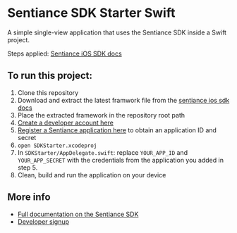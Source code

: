 # Sentiance SDK Starter Swift
A simple single-view application that uses the Sentiance SDK inside a Swift project.
   
Steps applied: [Sentiance iOS SDK docs](https://audience.sentiance.com/docs/sdk/ios/integration)

## To run this project:
1.  Clone this repository
2.  Download and extract the latest framwork file from the [sentiance ios sdk docs](https://audience.sentiance.com/docs/sdk/ios/integration#download-sdk)
3.  Place the extracted framework in the repository root path
4.  [Create a developer account here](https://audience.sentiance.com/developers)
5.  [Register a Sentiance application here](https://audience.sentiance.com/apps) to obtain an application ID and secret
6.  `open SDKStarter.xcodeproj`
7.  In `SDKStarter/AppDelegate.swift`: replace `YOUR_APP_ID` and `YOUR_APP_SECRET` with the credentials from the application you added in step 5.
8.  Clean, build and run the application on your device



## More info
- [Full documentation on the Sentiance SDK](https://audience.sentiance.com/docs)
- [Developer signup](https://audience.sentiance.com/developers)